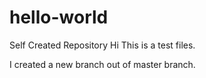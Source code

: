 # hello-world
Self Created Repository
Hi This is a test files.

I created a new branch out of master branch.
